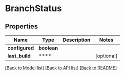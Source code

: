 # BranchStatus

## Properties
Name | Type | Description | Notes
------------ | ------------- | ------------- | -------------
**configured** | **boolean** |  | 
**last_build** | **** |  | [optional] 

[[Back to Model list]](../README.md#documentation-for-models) [[Back to API list]](../README.md#documentation-for-api-endpoints) [[Back to README]](../README.md)

